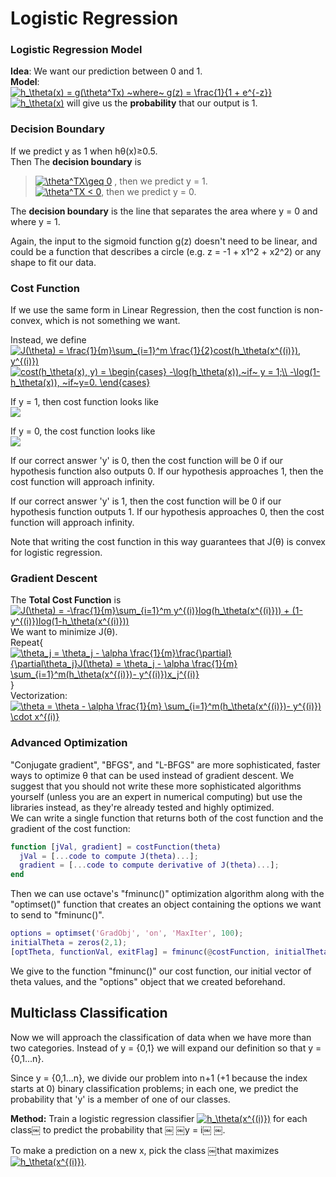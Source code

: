 # Logistic Regression
### Logistic Regression Model <br>
**Idea**: We want our prediction between 0 and 1.<br>
**Model**:<br>
 <a href="https://www.codecogs.com/eqnedit.php?latex=h_\theta(x)&space;=&space;g(\theta^Tx)&space;~where~&space;g(z)&space;=&space;\frac{1}{1&space;&plus;&space;e^{-z}}" target="_blank"><img src="https://latex.codecogs.com/gif.latex?h_\theta(x)&space;=&space;g(\theta^Tx)&space;~where~&space;g(z)&space;=&space;\frac{1}{1&space;&plus;&space;e^{-z}}" title="h_\theta(x) = g(\theta^Tx) ~where~ g(z) = \frac{1}{1 + e^{-z}}" /></a> <br>
<a href="https://www.codecogs.com/eqnedit.php?latex=h_\theta(x)" target="_blank"><img src="https://latex.codecogs.com/gif.latex?h_\theta(x)" title="h_\theta(x)" /></a> will give us the **probability** that our output is 1.

### Decision Boundary <br>
If we predict y as 1 when hθ(x)≥0.5.<br>
 Then The **decision boundary** is <br>
> <a href="https://www.codecogs.com/eqnedit.php?latex=\theta^TX\geq&space;0" target="_blank"><img src="https://latex.codecogs.com/gif.latex?\theta^TX\geq&space;0" title="\theta^TX\geq 0" /></a>  , then we predict y = 1.<br>
>  <a href="https://www.codecogs.com/eqnedit.php?latex=\theta^TX&space;<&space;0" target="_blank"><img src="https://latex.codecogs.com/gif.latex?\theta^TX&space;<&space;0" title="\theta^TX < 0" /></a>, then we predict y = 0.

The **decision boundary** is the line that separates the area where y = 0 and where y = 1.

Again, the input to the sigmoid function g(z) doesn't need to be linear, and could be a function that describes a circle (e.g. z = -1 + x1^2 + x2^2​) or any shape to fit our data.

### Cost Function<br>

If we use the same form in Linear Regression, then the cost function is non-convex, which is not something we want.

Instead, we define<br>
<a href="https://www.codecogs.com/eqnedit.php?latex=J(\theta)&space;=&space;\frac{1}{m}\sum_{i=1}^m&space;\frac{1}{2}cost(h_\theta(x^{(i)}),&space;y^{(i)})" target="_blank"><img src="https://latex.codecogs.com/gif.latex?J(\theta)&space;=&space;\frac{1}{m}\sum_{i=1}^m&space;\frac{1}{2}cost(h_\theta(x^{(i)}),&space;y^{(i)})" title="J(\theta) = \frac{1}{m}\sum_{i=1}^m \frac{1}{2}cost(h_\theta(x^{(i)}), y^{(i)})" /></a><br>
<a href="https://www.codecogs.com/eqnedit.php?latex=cost(h_\theta(x),&space;y)&space;=&space;\begin{cases}&space;-\log(h_\theta(x)),~if~&space;y&space;=&space;1;\\&space;-\log(1-h_\theta(x)),&space;~if~y=0.&space;\end{cases}" target="_blank"><img src="https://latex.codecogs.com/gif.latex?cost(h_\theta(x),&space;y)&space;=&space;\begin{cases}&space;-\log(h_\theta(x)),~if~&space;y&space;=&space;1;\\&space;-\log(1-h_\theta(x)),&space;~if~y=0.&space;\end{cases}" title="cost(h_\theta(x), y) = \begin{cases} -\log(h_\theta(x)),~if~ y = 1;\\ -\log(1-h_\theta(x)), ~if~y=0. \end{cases}" /></a>

If y = 1, then cost function looks like<br>
![](https://d3c33hcgiwev3.cloudfront.net/imageAssetProxy.v1/Q9sX8nnxEeamDApmnD43Fw_1cb67ecfac77b134606532f5caf98ee4_Logistic_regression_cost_function_positive_class.png?expiry=1568073600000&hmac=eFsagYpqa-lGR_ORNA5tQmfNaijQgQKneUheJlYwmzE)

If y = 0, the cost function looks like<br>
![](https://d3c33hcgiwev3.cloudfront.net/imageAssetProxy.v1/Ut7vvXnxEead-BJkoDOYOw_f719f2858d78dd66d80c5ec0d8e6b3fa_Logistic_regression_cost_function_negative_class.png?expiry=1568073600000&hmac=x49tgPnwfducHkzt3e_TRkm22MbFKuOSAcDY20KhyBI)

If our correct answer 'y' is 0, then the cost function will be 0 if our hypothesis function also outputs 0. If our hypothesis approaches 1, then the cost function will approach infinity.

If our correct answer 'y' is 1, then the cost function will be 0 if our hypothesis function outputs 1. If our hypothesis approaches 0, then the cost function will approach infinity.

Note that writing the cost function in this way guarantees that J(θ) is convex for logistic regression.

### Gradient Descent <br>
The **Total Cost Function** is<br>
<a href="https://www.codecogs.com/eqnedit.php?latex=J(\theta)&space;=&space;-\frac{1}{m}\sum_{i=1}^m&space;y^{(i)}log(h_\theta(x^{(i)}))&space;&plus;&space;(1-y^{(i)})log(1-h_\theta(x^{(i)}))" target="_blank"><img src="https://latex.codecogs.com/gif.latex?J(\theta)&space;=&space;-\frac{1}{m}\sum_{i=1}^m&space;y^{(i)}log(h_\theta(x^{(i)}))&space;&plus;&space;(1-y^{(i)})log(1-h_\theta(x^{(i)}))" title="J(\theta) = -\frac{1}{m}\sum_{i=1}^m y^{(i)}log(h_\theta(x^{(i)})) + (1-y^{(i)})log(1-h_\theta(x^{(i)}))" /></a><br>
We want to minimize J(θ).<br>
Repeat{<br>
<a href="https://www.codecogs.com/eqnedit.php?latex=\theta_j&space;=&space;\theta_j&space;-&space;\alpha&space;\frac{1}{m}\frac{\partial}{\partial\theta_j}J(\theta)&space;=&space;\theta_j&space;-&space;\alpha&space;\frac{1}{m}&space;\sum_{i=1}^m(h_\theta(x^{(i)})-&space;y^{(i)})x_j^{(i)}" target="_blank"><img src="https://latex.codecogs.com/gif.latex?\theta_j&space;=&space;\theta_j&space;-&space;\alpha&space;\frac{1}{m}\frac{\partial}{\partial\theta_j}J(\theta)&space;=&space;\theta_j&space;-&space;\alpha&space;\frac{1}{m}&space;\sum_{i=1}^m(h_\theta(x^{(i)})-&space;y^{(i)})x_j^{(i)}" title="\theta_j = \theta_j - \alpha \frac{1}{m}\frac{\partial}{\partial\theta_j}J(\theta) = \theta_j - \alpha \frac{1}{m} \sum_{i=1}^m(h_\theta(x^{(i)})- y^{(i)})x_j^{(i)}" /></a>
}<br>
Vectorization: <br>
<a href="https://www.codecogs.com/eqnedit.php?latex=\theta&space;=&space;\theta&space;-&space;\alpha&space;\frac{1}{m}&space;\sum_{i=1}^m(h_\theta(x^{(i)})-&space;y^{(i)})&space;\cdot&space;x^{(i)}" target="_blank"><img src="https://latex.codecogs.com/gif.latex?\theta&space;=&space;\theta&space;-&space;\alpha&space;\frac{1}{m}&space;\sum_{i=1}^m(h_\theta(x^{(i)})-&space;y^{(i)})&space;\cdot&space;x^{(i)}" title="\theta = \theta - \alpha \frac{1}{m} \sum_{i=1}^m(h_\theta(x^{(i)})- y^{(i)}) \cdot x^{(i)}" /></a>

###  Advanced Optimization<br>
"Conjugate gradient", "BFGS", and "L-BFGS" are more sophisticated, faster ways to optimize θ that can be used instead of gradient descent. We suggest that you should not write these more sophisticated algorithms yourself (unless you are an expert in numerical computing) but use the libraries instead, as they're already tested and highly optimized.<br>
We can write a single function that returns both of the cost function and the gradient of the cost function:<br>

``` matlab
function [jVal, gradient] = costFunction(theta)
  jVal = [...code to compute J(theta)...];
  gradient = [...code to compute derivative of J(theta)...];
end
```

Then we can use octave's "fminunc()" optimization algorithm along with the "optimset()" function that creates an object containing the options we want to send to "fminunc()".

```matlab
options = optimset('GradObj', 'on', 'MaxIter', 100);
initialTheta = zeros(2,1);
[optTheta, functionVal, exitFlag] = fminunc(@costFunction, initialTheta, options);
```
We give to the function "fminunc()" our cost function, our initial vector of theta values, and the "options" object that we created beforehand.


## Multiclass Classification

Now we will approach the classification of data when we have more than two categories. Instead of y = {0,1} we will expand our definition so that y = {0,1...n}.

Since y = {0,1...n}, we divide our problem into n+1 (+1 because the index starts at 0) binary classification problems; in each one, we predict the probability that 'y' is a member of one of our classes.

**Method:**
Train a logistic regression classifier  <a href="https://www.codecogs.com/eqnedit.php?latex=h_\theta^{(i)}(x)" target="_blank"><img src="https://latex.codecogs.com/gif.latex?h_\theta^{(i)}(x)" title="h_\theta(x^{(i)})" /></a>  for each class￼ to predict the probability that ￼ ￼y = i￼ ￼.

To make a prediction on a new x, pick the class ￼that maximizes <a href="https://www.codecogs.com/eqnedit.php?latex=h_\theta^{(i)}(x)" target="_blank"><img src="https://latex.codecogs.com/gif.latex?h_\theta^{(i)}(x)" title="h_\theta(x^{(i)})" /></a>.
